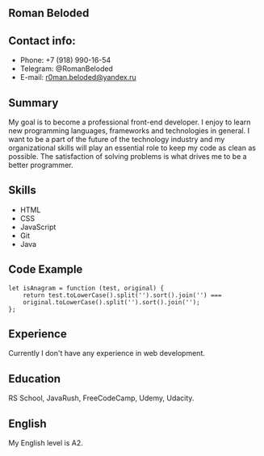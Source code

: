 ## Roman Beloded
## Contact info:
* Phone: +7 (918) 990-16-54
* Telegram: @RomanBeloded
* E-mail: r0man.beloded@yandex.ru
## Summary
My goal is to become a professional front-end developer. I enjoy to learn new programming languages, frameworks and technologies in general. I want to be a part of the future of the technology industry and my organizational skills will play an essential role to keep my code as clean as possible. The satisfaction of solving problems is what drives me to be a better programmer.
## Skills
* HTML
* CSS
* JavaScript
* Git
* Java
## Code Example
```
let isAnagram = function (test, original) {
    return test.toLowerCase().split('').sort().join('') ===
    original.toLowerCase().split('').sort().join('');
};
```
## Experience
Currently I don't have any experience in web development.
## Education
RS School, JavaRush, FreeCodeCamp, Udemy, Udacity.
## English
My English level is A2.